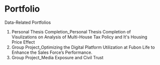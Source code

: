 # Portfolio
Data-Related Portfolios
1. Personal Thesis Completion_Personal Thesis Completion of Visulizations on Analysis of Multi-House Tax Policy and It's Housing Price Effect
2. Group Project_Optimizing the Digital Platform Utilization at Fubon Life to Enhance the Sales Force’s Performance.
3. Group Project_Media Exposure and Civil Trust
